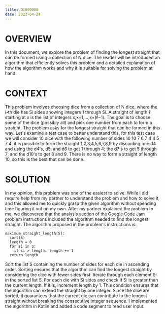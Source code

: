 ```yaml
---
title: D1000000
date: 2023-04-24
---
```


# OVERVIEW 
In this document, we explore the problem of finding the longest straight that can be formed using a collection of N dice. The reader will be introduced an algorithm that efficiently solves this problem and a detailed explanation of how the algorithm works and why it is suitable for solving the problem at hand. 

# CONTEXT
This problem involves choosing dice from a collection of N dice, where the i-th die has Si sides showing integers 1 through Si. A straight of length ℓ starting at x is the list of integers x,x+1,…,x+(ℓ−1). The goal is to choose some of the dice (possibly all) and pick one number from each to form a straight. The problem asks for the longest straight that can be formed in this way. 
Let's examine a test case to better understand this, for this test case we will consider 10 dice with the following number of sides 10 10 7 6 7 4 4 5 7 4, it is possible to form the straight 1,2,3,4,5,6,7,8,9 by discarding one d4 and using the d4⁠'s, d5, and d6 to get 1 through 4; the d7⁠'s to get 5 through 7; and the d10⁠'s to get 8 and 9. There is no way to form a straight of length 10, so this is the best that can be done.

# SOLUTION
In my opinion, this problem was one of the easiest to solve. While I did require help from my partner to understand the problem and how to solve it, and this allowed me to quickly grasp the given algorithm without spending time figuring it out on my own. After my partner explained the problem to me, we discovered that the analysis section of the Google Code Jam problem instructions included the algorithm needed to find the longest straight. The algorithm proposed in the problem's instructions is:
```
maximum_straight_length(S):
  sort(S)
  length = 0
  for si in S:
    if si > length: length += 1
  return length
```
Sort the list S containing the number of sides for each die in ascending order. Sorting ensures that the algorithm can find the longest straight by considering the dice with fewer sides first. Iterate through each element Si in the sorted list S. For each die with Si sides and check if Si is greater than the current length. If it is, increment length by 1. This condition ensures that the algorithm can extend the straight by one integer. Since the dice are sorted, it guarantees that the current die can contribute to the longest straight without breaking the consecutive integer sequence. I implemented the algorithm in Kotlin and added a code segment to read user input.